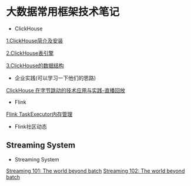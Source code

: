 # 大数据常用框架技术笔记

- ClickHouse

[1.ClickHouse简介及安装](docs/clickhouse/ClickHouse.md)

[2.ClickHouse表引擎](docs/clickhouse/tableEngine.md)

[3.ClickHouse的数据结构](docs/clickhouse/ClickHouse数据结构.md)

- 企业实践(可以学习一下他们的思路)

[ClickHouse 在字节跳动的技术应用与实践-直播回放](https://www.ixigua.com/6853991019050959371/)

- Flink

[Flink TaskExecutor内存管理](docs/flink/FlinkTaskExecutor内存管理.md)


- Flink社区动态

## Streaming System

- Streaming System

[Streaming 101: The world beyond batch](https://www.oreilly.com/ideas/the-world-beyond-batch-streaming-101)
[Streaming 102: The world beyond batch](https://www.oreilly.com/ideas/the-world-beyond-batch-streaming-102)


